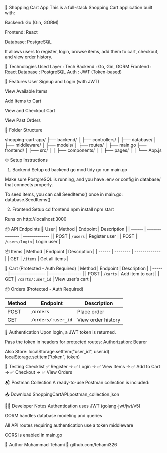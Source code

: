 🛒 Shopping Cart App
This is a full-stack Shopping Cart application built with:

Backend: Go (Gin, GORM)

Frontend: React

Database: PostgreSQL

It allows users to register, login, browse items, add them to cart, checkout, and view order history.


🔧 Technologies Used
Layer	: Tech
Backend	: Go, Gin, GORM
Frontend :	React
Database :	PostgreSQL
Auth  :	JWT (Token-based)


🚀 Features
User Signup and Login (with JWT)

View Available Items

Add Items to Cart

View and Checkout Cart

View Past Orders

📁 Folder Structure

shopping-cart-app/
├── backend/
│   ├── controllers/
│   ├── database/
│   ├── middleware/
│   ├── models/
│   ├── routes/
│   ├── main.go
├── frontend/
│   ├── src/
│   │   ├── components/
│   │   ├── pages/
│   │   └── App.js


⚙️ Setup Instructions
1. Backend Setup
cd backend
go mod tidy
go run main.go

Make sure PostgreSQL is running, and you have .env or config in database/ that connects properly.

To seed items, you can call SeedItems() once in main.go:
database.SeedItems()


2. Frontend Setup
cd frontend
npm install
npm start

Runs on http://localhost:3000

📦 API Endpoints
🧑 User
| Method | Endpoint       | Description   |
| ------ | -------------- | ------------- |
| POST   | `/users`       | Register user |
| POST   | `/users/login` | Login user    |


📦 Items
| Method | Endpoint | Description   |
| ------ | -------- | ------------- |
| GET    | `/items` | Get all items |


🛒 Cart (Protected - Auth Required)
| Method | Endpoint          | Description      |
| ------ | ----------------- | ---------------- |
| POST   | `/carts`          | Add item to cart |
| GET    | `/carts/:user_id` | View user's cart |

📦 Orders (Protected - Auth Required)

| Method | Endpoint           | Description        |
| ------ | ------------------ | ------------------ |
| POST   | `/orders`          | Place order        |
| GET    | `/orders/:user_id` | View order history |


🔐 Authentication
Upon login, a JWT token is returned.

Pass the token in headers for protected routes:
Authorization: Bearer <token>

Also Store:
localStorage.setItem("user_id", user.id)
localStorage.setItem("token", token)

🧪 Testing Checklist
✅ Register → ✅ Login → ✅ View Items → ✅ Add to Cart → ✅ Checkout → ✅ View Orders

📬 Postman Collection
A ready-to-use Postman collection is included:

📥 Download ShoppingCartAPI.postman_collection.json

👨‍💻 Developer Notes
Authentication uses JWT (golang-jwt/jwt/v5)

GORM handles database modeling and queries

All API routes requiring authentication use a token middleware

CORS is enabled in main.go

👤 Author
Muhammad Tehami
🔗 github.com/tehami326

